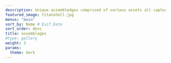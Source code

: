 ```yaml
---
description: Unique assembledges comprised of various assets all captured or created by yours truly.
featured_image: titanshell.jpg
menus: "main"
sort_by: Name # Exif.Date
sort_order: desc
title: assemblages
#type: gallery
weight: 3
params:
  theme: dark
---
```

